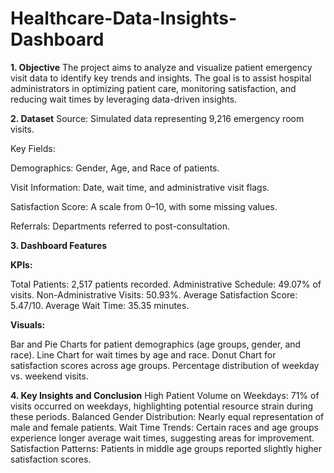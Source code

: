 # Healthcare-Data-Insights-Dashboard

**1. Objective**
The project aims to analyze and visualize patient emergency visit data to identify key trends and insights. The goal is to assist hospital administrators in optimizing patient care, monitoring satisfaction, and reducing wait times by leveraging data-driven insights.

**2. Dataset**
Source: Simulated data representing 9,216 emergency room visits.

Key Fields:

Demographics: Gender, Age, and Race of patients.

Visit Information: Date, wait time, and administrative visit flags.

Satisfaction Score: A scale from 0–10, with some missing values.

Referrals: Departments referred to post-consultation.

**3. Dashboard Features**

**KPIs:**

Total Patients: 2,517 patients recorded.
Administrative Schedule: 49.07% of visits.
Non-Administrative Visits: 50.93%.
Average Satisfaction Score: 5.47/10.
Average Wait Time: 35.35 minutes.

**Visuals:**

Bar and Pie Charts for patient demographics (age groups, gender, and race).
Line Chart for wait times by age and race.
Donut Chart for satisfaction scores across age groups.
Percentage distribution of weekday vs. weekend visits.

**4. Key Insights and Conclusion**
High Patient Volume on Weekdays: 71% of visits occurred on weekdays, highlighting potential resource strain during these periods.
Balanced Gender Distribution: Nearly equal representation of male and female patients.
Wait Time Trends: Certain races and age groups experience longer average wait times, suggesting areas for improvement.
Satisfaction Patterns: Patients in middle age groups reported slightly higher satisfaction scores.

